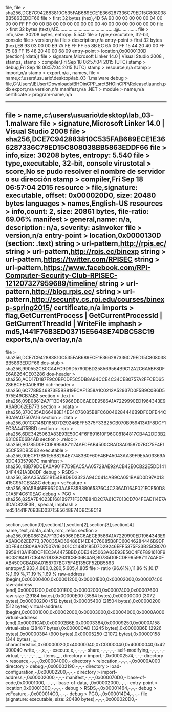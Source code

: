 

file,
file > sha256,DCE7C942883810C535FAB689ECE1E366287336C79ED15C808038BB5863EDDF66
file > first 32 bytes (hex),4D 5A 90 00 03 00 00 00 04 00 00 00 FF FF 00 00 B8 00 00 00 00 00 00 00 40 00 00 00 00 00 00 00 
file > first 32 bytes (text),MZ............................................@..............
file > info,size: 30208 bytes, entropy: 5.540
file > type,executable, 32-bit, console
file > version,n/a
file > description,n/a
entry-point > first 32 bytes (hex),E8 93 03 00 00 E9 7A FE FF FF 55 8B EC 6A 00 FF 15 44 20 40 00 FF 75 08 FF 15 48 20 40 00 68 09 
entry-point > location,0x0000130D (section[.rdata])
file > signature,Microsoft Linker 14.0 | Visual Studio 2008
,
stamps,
stamp > compiler,Fri Sep 18 06:57:04 2015 (UTC)
stamp > debug,Fri Sep 18 06:57:04 2015 (UTC)
stamp > resource,n/a
stamp > import,n/a
stamp > export,n/a
,
names,
file > name,c:\users\usuario\desktop\lab_03-1.malware
debug > file,C:\Users\IEUser\Downloads\BHOinCPP_src\BHOinCPP\Release\launch.pdb
export,n/a
version,n/a
manifest,n/a
.NET > module > name,n/a
certificate > program-name,n/a

----------------------------------
file > name,c:\users\usuario\desktop\lab_03-1.malware
file > signature,Microsoft Linker 14.0 | Visual Studio 2008
file > sha256,DCE7C942883810C535FAB689ECE1E366287336C79ED15C808038BB5863EDDF66
file > info,size: 30208 bytes, entropy: 5.540
file > type,executable, 32-bit, console
virustotal > score,No se pudo resolver el nombre de servidor o su dirección
stamp > compiler,Fri Sep 18 06:57:04 2015
resource > file,signature: executable, offset: 0x000020D0, size: 20480 bytes
languages > names,English-US
resources > info,count: 2, size: 20861 bytes, file-ratio: 69.06%
manifest > general,name: n/a, description: n/a, severity: asInvoker
file > version,n/a
entry-point > location,0x0000130D (section: .text)
string > url-pattern,http://rpis.ec/
string > url-pattern,http://rpis.ec/binexp
string > url-pattern,https://twitter.com/RPISEC
string > url-pattern,https://www.facebook.com/RPI-Computer-Security-Club-RPISEC-121207327959689/timeline/
string > url-pattern,http://blog.rpis.ec/
string > url-pattern,http://security.cs.rpi.edu/courses/binexp-spring2015/
certificate,n/a
imports > flag,GetCurrentProcess | GetCurrentProcessId | GetCurrentThreadId | WriteFile
imphash > md5,1441F76B3ED03715E5648E74DBC58C19
exports,n/a
overlay,n/a
-------------------------------------------------------------

file > sha256,DCE7C942883810C535FAB689ECE1E366287336C79ED15C808038BB5863EDDF66
dos-stub > sha256,990552C80CA4FC9D9D5790DBD258569564B9C12A2C6A5BF8DFE6A8264CE03286
dos-header > sha256,ACD17D187F9C0BF0DF5C5DB8A94CCE4C34CE80757A2FFCED65286BCFE0A0E91B
rich-header > sha256,6C778B546873E5B8819ECAF1358A1C0212A52937D0F5B9C0B6D5975E49CB7AB2
section > .text > sha256,09B08612A7F13D45966DBC6AECE9586A1A7229990ED1964343E9A6ABC62EB773
section > .rdata > sha256,370C35AD66488E14EE4C76085B8FC60046284446B9DF0DFE44CB0A9A07507A16
section > .data > sha256,001CC148D185D7D29246EFF5375F33B25CB070B959413A1F8DCF1EC3A4475BBD
section > .rsrc > sha256,6DE3425063A83E93E50C4F6F891610F96C08184817CB4A2DD3B2631C8E06B4AB
section > .reloc > sha256,B0785D0FCDF9959871174AF0FAB4500CBAD8A0158707BC75F4E135CF52DB5563
executable > sha256,00ECF17B51E5B8264E77483B0F60F4BF45043AA39F9E5A03369A3DC43357987C
manifest > sha256,4BB79DCEA0A901F7D9EAC5AA05728AE92ACB42E0CB22E5DD14134F4421A3D8DF
debug > RSDS > sha256,58AA35A551B154B8D9D3323A94C0414AB9CA051BA6D0D97A013415C951CE3A8C
debug > vcFeature > sha256,90A5B46EE96203AA8F35B38065376C4C236AD164F021ECE50D8C1A5F4C610EAC
debug > PGO > sha256,825A7E4023E1681B9771F3D7B84D2C7A61C7013CD704FEAE114E7A3DAD823F3B
,
special,
imphash > md5,1441F76B3ED03715E5648E74DBC58C19

--------------------------------------------------

section,section[0],section[1],section[2],section[3],section[4]
name,.text,.rdata,.data,.rsrc,.reloc
section > sha256,09B08612A7F13D45966DBC6AECE9586A1A7229990ED1964343E9A6ABC62EB773,370C35AD66488E14EE4C76085B8FC60046284446B9DF0DFE44CB0A9A07507A16,001CC148D185D7D29246EFF5375F33B25CB070B959413A1F8DCF1EC3A4475BBD,6DE3425063A83E93E50C4F6F891610F96C08184817CB4A2DD3B2631C8E06B4AB,B0785D0FCDF9959871174AF0FAB4500CBAD8A0158707BC75F4E135CF52DB5563
entropy,5.933,4.680,0.280,5.605,4.805
file > ratio (96.61%),11.86 %,10.17 %,1.69 %,71.19 %,1.69 %
raw-address (begin),0x00000400,0x00001200,0x00001E00,0x00002000,0x00007400
raw-address (end),0x00001200,0x00001E00,0x00002000,0x00007400,0x00007600
raw-size (29184 bytes),0x00000E00 (3584 bytes),0x00000C00 (3072 bytes),0x00000200 (512 bytes),0x00005400 (21504 bytes),0x00000200 (512 bytes)
virtual-address (begin),0x00001000,0x00002000,0x00003000,0x00004000,0x0000A000
virtual-address (end),0x00001CAD,0x00002B6E,0x00003384,0x00009250,0x0000A158
virtual-size (28487 bytes),0x00000CAD (3245 bytes),0x00000B6E (2926 bytes),0x00000384 (900 bytes),0x00005250 (21072 bytes),0x00000158 (344 bytes)
,,,,,
characteristics,0x60000020,0x40000040,0xC0000040,0x40000040,0x42000040
write,-,-,x,-,-
execute,x,-,-,-,-
share,-,-,-,-,-
self-modifying,-,-,-,-,-
virtual,-,-,-,-,-
,,,,,
items,,,,,
directory > import,-,0x00002574,-,-,-
directory > resource,-,-,-,0x00004000,-
directory > relocation,-,-,-,-,0x0000A000
directory > debug,-,0x00002190,-,-,-
directory > load-configuration,-,0x00002200,-,-,-
directory > import-address,-,0x00002000,-,-,-
manifest,-,-,-,0x000070D0,-
base-of-code,0x00001000,-,-,-,-
base-of-data,-,0x00002000,-,-,-
entry-point > location,0x0000130D,-,-,-,-
debug > RSDS,-,0x00001464,-,-,-
debug > vcFeature,-,0x000014C0,-,-,-
debug > PGO,-,0x000014D4,-,-,-
file (signature: executable, size: 20480 bytes),-,-,-,0x000020D0,-


----------------------------------------

